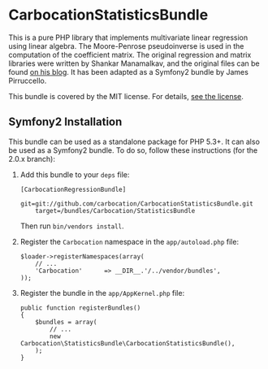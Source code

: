 CarbocationStatisticsBundle
===========================

This is a pure PHP library that implements multivariate linear regression using 
linear algebra.  The Moore-Penrose pseudoinverse is used in the computation of the 
coefficient matrix. The original regression and matrix libraries were 
written by Shankar Manamalkav, and the original files can be found 
[on his blog](http://mnshankar.wordpress.com/2011/05/01/regression-analysis-with-php/). 
It has been adapted as a Symfony2 bundle by James Pirruccello.

This bundle is covered by the MIT license. For details, 
[see the license](https://github.com/carbocation/CarbocationStatisticsBundle/blob/master/Resources/meta/LICENSE).

Symfony2 Installation
---------------------
This bundle can be used as a standalone package for PHP 5.3+. It can also be used 
as a Symfony2 bundle. 
To do so, follow these instructions (for the 2.0.x branch):

1.  Add this bundle to your `deps` file:

        [CarbocationRegressionBundle]
            git=git://github.com/carbocation/CarbocationStatisticsBundle.git
            target=/bundles/Carbocation/StatisticsBundle

    Then run `bin/vendors install`.

2.  Register the `Carbocation` namespace in the `app/autoload.php` file:

        $loader->registerNamespaces(array(
            // ...
            'Carbocation'      => __DIR__.'/../vendor/bundles',
        ));

3.  Register the bundle in the `app/AppKernel.php` file:

        public function registerBundles()
        {
            $bundles = array(
                // ...
                new Carbocation\StatisticsBundle\CarbocationStatisticsBundle(),
            );
        }

